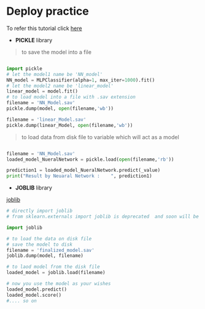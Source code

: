 # Deploy practice

To refer this tutorial click [here](https://machinelearningmastery.com/save-load-machine-learning-models-python-scikit-learn/)

* __PICKLE__ library

> to save the model into a file

```python

import pickle
# let the model1 name be 'NN_model'
NN_model = MLPClassifier(alpha=1, max_iter=1000).fit()
# let the model2 name be 'linear_model'
linear_model = model.fit()
# to load model into a file with .sav extension 
filename = 'NN_Model.sav'
pickle.dump(model, open(filename,'wb'))

filename = 'linear_Model.sav'
pickle.dump(linear_Model, open(filename,'wb'))

```


> to load data from disk file to variable which will act as a model

```python

filename = 'NN_Model.sav'
loaded_model_NueralNetwork = pickle.load(open(filename,'rb'))

prediction1 = loaded_model_NueralNetwork.predict(_value)
print("Result by Neuaral Network :    ", prediction1)

```


* __JOBLIB__ library

[joblib](https://pypi.org/project/joblib/)

```python
# directly import joblib 
# from sklearn.externals import joblib is deprecated  and soon will be removed

import joblib

# to load the data on disk file
# save the model to disk
filename = 'finalized_model.sav'
joblib.dump(model, filename)

# to laod model from the disk file
loaded_model = joblib.load(filename)

# now you use the model as your wishes
loaded_model.predict()
loaded_model.score()
#.... so on

```

